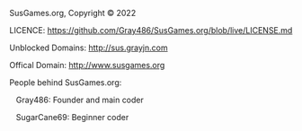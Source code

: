 SusGames.org, Copyright © 2022

LICENCE: https://github.com/Gray486/SusGames.org/blob/live/LICENSE.md

Unblocked Domains: http://sus.grayjn.com

Offical Domain: http://www.susgames.org

People behind SusGames.org:

   Gray486: Founder and main coder

   SugarCane69: Beginner coder
